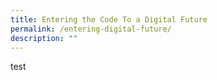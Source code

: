 ```yaml
---
title: Entering the Code To a Digital Future
permalink: /entering-digital-future/
description: ""
---
```



test